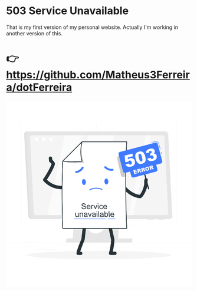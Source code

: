 # 503 Service Unavailable

That is my first version of my personal website. Actually I'm working in another version of this.

# 👉 https://github.com/Matheus3Ferreira/dotFerreira

![Error http status code 503](/public/Error.svg "503 Service Unavailable")